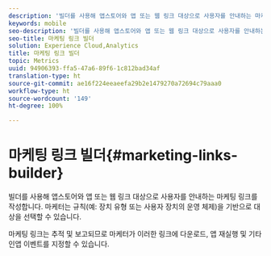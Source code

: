 ```yaml
---
description: '빌더를 사용해 앱스토어와 앱 또는 웹 링크 대상으로 사용자를 안내하는 마케팅 링크를 작성합니다. 마케터는 규칙(예: 장치 유형 또는 사용자 장치의 운영 체제)을 기반으로 대상을 선택할 수 있습니다.'
keywords: mobile
seo-description: '빌더를 사용해 앱스토어와 앱 또는 웹 링크 대상으로 사용자를 안내하는 마케팅 링크를 작성합니다. 마케터는 규칙(예: 장치 유형 또는 사용자 장치의 운영 체제)을 기반으로 대상을 선택할 수 있습니다.'
seo-title: 마케팅 링크 빌더
solution: Experience Cloud,Analytics
title: 마케팅 링크 빌더
topic: Metrics
uuid: 94906393-ffa5-47a6-89f6-1c812bad34af
translation-type: ht
source-git-commit: ae16f224eeaeefa29b2e1479270a72694c79aaa0
workflow-type: ht
source-wordcount: '149'
ht-degree: 100%

---
```



# 마케팅 링크 빌더{#marketing-links-builder}

빌더를 사용해 앱스토어와 앱 또는 웹 링크 대상으로 사용자를 안내하는 마케팅 링크를 작성합니다. 마케터는 규칙(예: 장치 유형 또는 사용자 장치의 운영 체제)을 기반으로 대상을 선택할 수 있습니다.

마케팅 링크는 추적 및 보고되므로 마케터가 이러한 링크에 다운로드, 앱 재실행 및 기타 인앱 이벤트를 지정할 수 있습니다.
